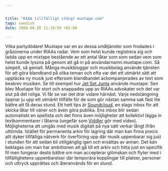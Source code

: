 ```yaml
--- 


title: "RIAA tillfälligt stängt muxtape.com" 
tags: swedish 
date: 2008-08-20 11:10:50 +02:00 

---
```


Vilka partydödare! Muxtape var en av dessa småtjänster som frodades i gråzonerna under RIAAs radar. Vem som helst kunde registrera sig och ladda upp en mixtape bestående av ett antal låtar som som sedan vem som helst kunde lyssna på genom att gå in på användarnamn.muxtape.com. Så simpelt, så genialt. Många musikbloggar och musikbolag använde tjänsten för att göra blandband på olika teman och ofta var det ett utmärkt sätt att upptäcka ny musik just eftersom blandbandet ackompanjerades av text som beskrev musiken. Se till exempel hur [Jet Set Junta](http://www.thejetsetjunta.se/?p=1259) använde muxtape. Sen blev Muxtape för stort och snappades upp av RIAAs advokater och det var slut på det roliga. Vi får se var det drar vidare härnäst. Varje nedstängning öppnar ju upp ett utmärkt tillfälle för de som gör nästan samma sak fast lite bättre att få deras stund. Ett hett tips är [Soundcloud](http://soundcloud.com/), en slags inbox för att skicka låtar till väner och även göra publika. Ens inbox blir sedan automatiskt en spellista och det finns även möjligheter att kollektivt lägga in textkommentarer i låtarna (ungefär som [Viddler](http://www.viddler.com/) gör med video). Möjligheterna att umgås med musik digitalt på nya sätt verkar långt ifrån uttömda. Istället för permanenta arkiv för lagring där man kan finna precis allt dyker tillfälliga nätverk för överföring upp där musik uppenbarar sig just i stunden för att sedan bli otillgänglig igen och ersättas av annan. Det kan beklagas om man har ambitionen att gå till ett arkiv och hitta just en specifik fil men fungerar desto bättre om man accepterar glömskan och flyter med i tillfällighetens uppenbarelser där temporära kopplingar till platser, personer och uttryck upprättas och återanvänds för en stund. 

